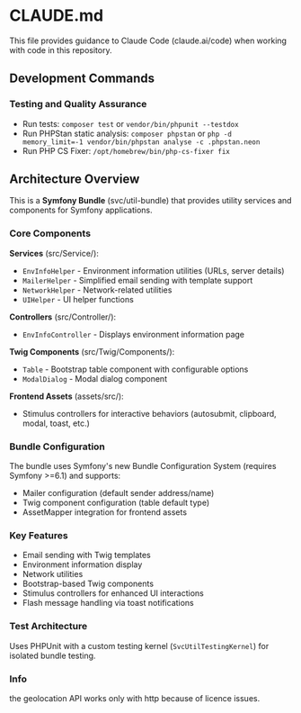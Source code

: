 # CLAUDE.md

This file provides guidance to Claude Code (claude.ai/code) when working with code in this repository.

## Development Commands

### Testing and Quality Assurance
- Run tests: `composer test` or `vendor/bin/phpunit --testdox`
- Run PHPStan static analysis: `composer phpstan` or `php -d memory_limit=-1 vendor/bin/phpstan analyse -c .phpstan.neon`
- Run PHP CS Fixer: `/opt/homebrew/bin/php-cs-fixer fix`

## Architecture Overview

This is a **Symfony Bundle** (svc/util-bundle) that provides utility services and components for Symfony applications.

### Core Components

**Services** (src/Service/):
- `EnvInfoHelper` - Environment information utilities (URLs, server details)
- `MailerHelper` - Simplified email sending with template support
- `NetworkHelper` - Network-related utilities
- `UIHelper` - UI helper functions

**Controllers** (src/Controller/):
- `EnvInfoController` - Displays environment information page

**Twig Components** (src/Twig/Components/):
- `Table` - Bootstrap table component with configurable options
- `ModalDialog` - Modal dialog component

**Frontend Assets** (assets/src/):
- Stimulus controllers for interactive behaviors (autosubmit, clipboard, modal, toast, etc.)

### Bundle Configuration

The bundle uses Symfony's new Bundle Configuration System (requires Symfony >=6.1) and supports:
- Mailer configuration (default sender address/name)
- Twig component configuration (table default type)
- AssetMapper integration for frontend assets

### Key Features

- Email sending with Twig templates
- Environment information display
- Network utilities
- Bootstrap-based Twig components
- Stimulus controllers for enhanced UI interactions
- Flash message handling via toast notifications

### Test Architecture

Uses PHPUnit with a custom testing kernel (`SvcUtilTestingKernel`) for isolated bundle testing.

### Info

the geolocation API works only with http because of licence issues.